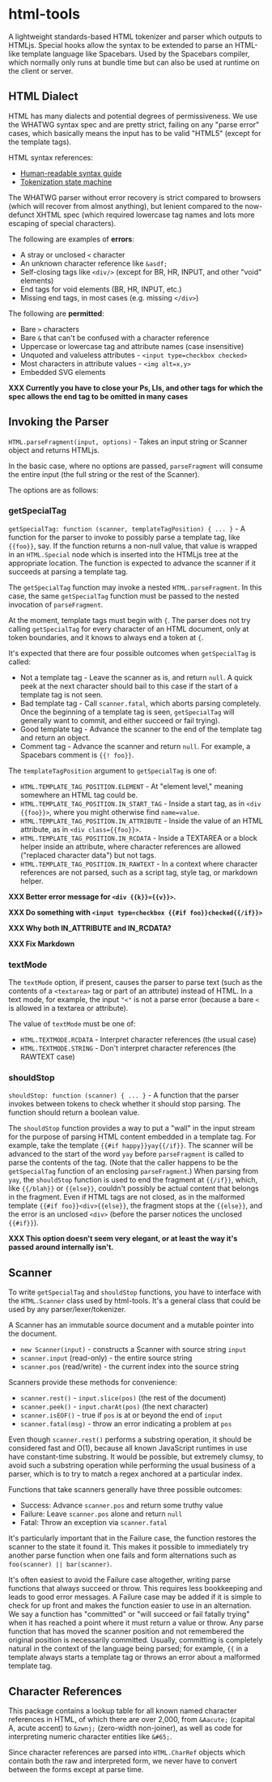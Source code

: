 # html-tools

A lightweight standards-based HTML tokenizer and parser which outputs
to HTMLjs.  Special hooks allow the syntax to be extended to parse an
HTML-like template language like Spacebars.  Used by the Spacebars
compiler, which normally only runs at bundle time but can also be used
at runtime on the client or server.

## HTML Dialect

HTML has many dialects and potential degrees of permissiveness.  We
use the WHATWG syntax spec and are pretty strict, failing on any
"parse error" cases, which basically means the input has to be
valid "HTML5" (except for the template tags).

HTML syntax references:

* [Human-readable syntax guide](http://developers.whatwg.org/syntax.html#syntax)
* [Tokenization state machine](http://www.whatwg.org/specs/web-apps/current-work/multipage/tokenization.html)

The WHATWG parser without error recovery is strict compared to
browsers (which will recover from almost anything), but lenient
compared to the now-defunct XHTML spec (which required lowercase tag
names and lots more escaping of special characters).

The following are examples of **errors**:

* A stray or unclosed `<` character
* An unknown character reference like `&asdf;`
* Self-closing tags like `<div/>` (except for BR, HR, INPUT, and other "void" elements)
* End tags for void elements (BR, HR, INPUT, etc.)
* Missing end tags, in most cases (e.g. missing `</div>`)

The following are **permitted**:

* Bare `>` characters
* Bare `&` that can't be confused with a character reference
* Uppercase or lowercase tag and attribute names (case insensitive)
* Unquoted and valueless attributes - `<input type=checkbox checked>`
* Most characters in attribute values - `<img alt=x,y>`
* Embedded SVG elements

**XXX Currently you have to close your Ps, LIs, and other tags for which the spec allows the end tag to be omitted in many cases**

## Invoking the Parser

`HTML.parseFragment(input, options)` - Takes an input string or Scanner object and returns HTMLjs.

In the basic case, where no options are passed, `parseFragment` will consume the entire input (the full string or the rest of the Scanner).

The options are as follows:

### getSpecialTag

`getSpecialTag: function (scanner, templateTagPosition) { ... }` - A function for the parser to invoke to possibly parse a template tag, like `{{foo}}`, say.  If the function returns a non-null value, that value is wrapped in an `HTML.Special` node which is inserted into the HTMLjs tree at the appropriate location.  The function is expected to advance the scanner if it succeeds at parsing a template tag.

The `getSpecialTag` function may invoke a nested `HTML.parseFragment`.  In this case, the same `getSpecialTag` function must be passed to the nested invocation of `parseFragment`.

At the moment, template tags must begin with `{`.  The parser does not try calling `getSpecialTag` for every character of an HTML document, only at token boundaries, and it knows to always end a token at `{`.

It's expected that there are four possible outcomes when `getSpecialTag` is called:

* Not a template tag - Leave the scanner as is, and return `null`.  A quick peek at the next character should bail to this case if the start of a template tag is not seen.
* Bad template tag - Call `scanner.fatal`, which aborts parsing completely.  Once the beginning of a template tag is seen, `getSpecialTag` will generally want to commit, and either succeed or fail trying).
* Good template tag - Advance the scanner to the end of the template tag and return an object.
* Comment tag - Advance the scanner and return `null`.  For example, a Spacebars comment is `{{! foo}}`.

The `templateTagPosition` argument to `getSpecialTag` is one of:

* `HTML.TEMPLATE_TAG_POSITION.ELEMENT` - At "element level," meaning somewhere an HTML tag could be.
* `HTML.TEMPLATE_TAG_POSITION.IN_START_TAG` - Inside a start tag, as in `<div {{foo}}>`, where you might otherwise find `name=value`.
* `HTML.TEMPLATE_TAG_POSITION.IN_ATTRIBUTE` - Inside the value of an HTML attribute, as in `<div class={{foo}}>`.
* `HTML.TEMPLATE_TAG_POSITION.IN_RCDATA` - Inside a TEXTAREA or a block helper inside an attribute, where character references are allowed ("replaced character data") but not tags.
* `HTML.TEMPLATE_TAG_POSITION.IN_RAWTEXT` - In a context where character references are not parsed, such as a script tag, style tag, or markdown helper.

**XXX Better error message for `<div {{k}}={{v}}>`.**

**XXX Do something with `<input type=checkbox {{#if foo}}checked{{/if}}>`**

**XXX Why both IN_ATTRIBUTE and IN_RCDATA?**

**XXX Fix Markdown**

### textMode

The `textMode` option, if present, causes the parser to parse text (such as the contents of a `<textarea>` tag or part of an attribute) instead of HTML.  In a text mode, for example, the input `"<"` is not a parse error (because a bare `<` is allowed in a textarea or attribute).

The value of `textMode` must be one of:

* `HTML.TEXTMODE.RCDATA` - Interpret character references (the usual case)
* `HTML.TEXTMODE.STRING` - Don't interpret character references (the RAWTEXT case)

### shouldStop

`shouldStop: function (scanner) { ... }` - A function that the parser invokes between tokens to check whether it should stop parsing.  The function should return a boolean value.

The `shouldStop` function provides a way to put a "wall" in the input stream for the purpose of parsing HTML content embedded in a template tag.  For example, take the template `{{#if happy}}yay{{/if}}`.  The scanner will be advanced to the start of the word `yay` before `parseFragment` is called to parse the contents of the tag.  (Note that the caller happens to be the `getSpecialTag` function of an enclosing `parseFragment`.)  When parsing from `yay`, the `shouldStop` function is used to end the fragment at `{{/if}}`, which, like `{{/blah}}` or `{{else}}`, couldn't possibly be actual content that belongs in the fragment.  Even if HTML tags are not closed, as in the malformed template `{{#if foo}}<div>{{else}}`, the fragment stops at the `{{else}}`, and the error is an unclosed `<div>` (before the parser notices the unclosed `{{#if}}`).

**XXX This option doesn't seem very elegant, or at least the way it's passed around internally isn't.**

## Scanner

To write `getSpecialTag` and `shouldStop` functions, you have to
interface with the `HTML.Scanner` class used by html-tools.  It's a
general class that could be used by any parser/lexer/tokenizer.

A Scanner has an immutable source document and a mutable pointer into
the document.

* `new Scanner(input)` - constructs a Scanner with source string `input`
* `scanner.input` (read-only) - the entire source string
* `scanner.pos` (read/write) - the current index into the source string

Scanners provide these methods for convenience:

* `scanner.rest()` - `input.slice(pos)` (the rest of the document)
* `scanner.peek()` - `input.charAt(pos)` (the next character)
* `scanner.isEOF()` - true if `pos` is at or beyond the end of `input`
* `scanner.fatal(msg)` - throw an error indicating a problem at `pos`

Even though `scanner.rest()` performs a substring operation, it should be considered fast and O(1), because all known JavaScript runtimes in use have constant-time substring.  It would be possible, but extremely clumsy, to avoid such a substring operation while performing the usual business of a parser, which is to try to match a regex anchored at a particular index.

Functions that take scanners generally have three possible outcomes:

* Success:  Advance `scanner.pos` and return some truthy value
* Failure: Leave `scanner.pos` alone and return `null`
* Fatal: Throw an exception via `scanner.fatal`

It's particularly important that in the Failure case, the function restores the scanner to the state it found it.  This makes it possible to immediately try another parse function when one fails and form alternations such as `foo(scanner) || bar(scanner)`.

It's often easiest to avoid the Failure case altogether, writing parse functions that always succeed or throw.  This requires less bookkeeping and leads to good error messages.  A Failure case may be added if it is simple to check for up front and makes the function easier to use in an alternation.  We say a function has "committed" or "will succeed or fail fatally trying" when it has reached a point where it must return a value or throw.  Any parse function that has moved the scanner position and not remembered the original position is necessarily committed.  Usually, committing is completely natural in the context of the language being parsed; for example, `{{` in a template always starts a template tag or throws an error about a malformed template tag.

## Character References

This package contains a lookup table for all known named character references in HTML, of which there are over 2,000, from `&Aacute;` (capital A, acute accent) to `&zwnj;` (zero-width non-joiner), as well as code for interpreting numeric character entities like `&#65;`.

Since character references are parsed into `HTML.CharRef` objects which contain both the raw and interpreted form, we never have to convert between the forms except at parse time.
